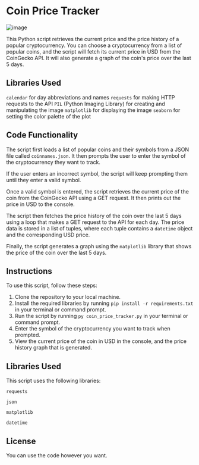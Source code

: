 # Coin Price Tracker


![image](https://github.com/parzivalhaliday/python-apps/blob/main/coinprice/image.png)



This Python script retrieves the current price and the price history of a popular cryptocurrency. You can choose a cryptocurrency from a list of popular coins, and the script will fetch its current price in USD from the CoinGecko API. It will also generate a graph of the coin's price over the last 5 days.



## Libraries Used

`calendar` for day abbreviations and names
`requests` for making HTTP requests to the API
`PIL` (Python Imaging Library) for creating and manipulating the image
`matplotlib` for displaying the image
`seaborn` for setting the color palette of the plot

## Code Functionality
The script first loads a list of popular coins and their symbols from a JSON file called `coinnames.json`. It then prompts the user to enter the symbol of the cryptocurrency they want to track.

If the user enters an incorrect symbol, the script will keep prompting them until they enter a valid symbol.

Once a valid symbol is entered, the script retrieves the current price of the coin from the CoinGecko API using a GET request. It then prints out the price in USD to the console.

The script then fetches the price history of the coin over the last 5 days using a loop that makes a GET request to the API for each day. The price data is stored in a list of tuples, where each tuple contains a `datetime` object and the corresponding USD price.

Finally, the script generates a graph using the `matplotlib` library that shows the price of the coin over the last 5 days.

## Instructions
To use this script, follow these steps:

1. Clone the repository to your local machine.
2. Install the required libraries by running `pip install -r requirements.txt` in your terminal or command prompt.
3. Run the script by running `py coin_price_tracker.py` in your terminal or command prompt.
4. Enter the symbol of the cryptocurrency you want to track when prompted.
5. View the current price of the coin in USD in the console, and the price history graph that is generated.

## Libraries Used
This script uses the following libraries:

`requests` 

`json`

`matplotlib`

`datetime`


## License

You can use the code however you want.
